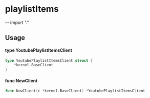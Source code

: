 # playlistItems
--
    import "."


## Usage

#### type YoutubePlaylistItemsClient

```go
type YoutubePlaylistItemsClient struct {
	*kernel.BaseClient
}
```


#### func  NewClient

```go
func NewClient(c *kernel.BaseClient) *YoutubePlaylistItemsClient
```
